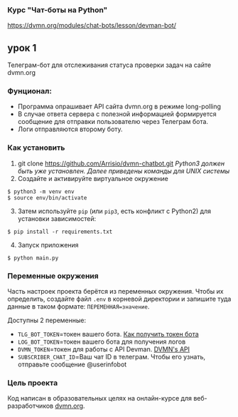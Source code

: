 ### Курс "Чат-боты на Python"
https://dvmn.org/modules/chat-bots/lesson/devman-bot/

## урок 1
Телеграм-бот для отслеживания статуса проверки задач на сайте dvmn.org

### Фунционал:
* Программа опрашивает API сайта dvmn.org в режиме long-polling
* В случае ответа сервера с полезной информацией формируется сообщение для отправки пользователю через Телеграм бота.
* Логи отправляются второму боту.

### Как установить

1. git clone https://github.com/Arrisio/dvmn-chatbot.git
*Python3 должен быть уже установлен.*
*Далее приведены команды для UNIX системы*
2. Создайте и активируйте виртуальное окружение
```
$ python3 -m venv env
$ source env/bin/activate

```
3. Затем используйте `pip` (или `pip3`, есть конфликт с Python2) для установки зависимостей:
```
$ pip install -r requirements.txt
```
4. Запуск приложения
```
$ python main.py
```

### Переменные окружения

Часть настроек проекта берётся из переменных окружения. Чтобы их определить, создайте файл `.env` в корневой директории и запишите туда данные в таком формате: `ПЕРЕМЕННАЯ=значение`.

Доступны 2 переменные:
- `TLG_BOT_TOKEN`=токен вашего бота. [Как получить токен бота](https://tlgrm.ru/docs/bots)
- `LOG_BOT_TOKEN`=токен вашего бота для получения логов
- `DVMN_TOKEN`=токен для работы с API Devman. [DVMN's API](https://dvmn.org/api/docs/)
- `SUBSCRIBER_CHAT_ID`=Ваш чат ID в телеграм. Чтобы его узнать, отправьте сообщение @userinfobot


### Цель проекта

Код написан в образовательных целях на онлайн-курсе для веб-разработчиков [dvmn.org](https://dvmn.org/).
